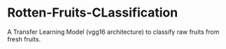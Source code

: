 # Rotten-Fruits-CLassification
A Transfer Learning Model (vgg16 architecture) to classify raw fruits from fresh fruits.
